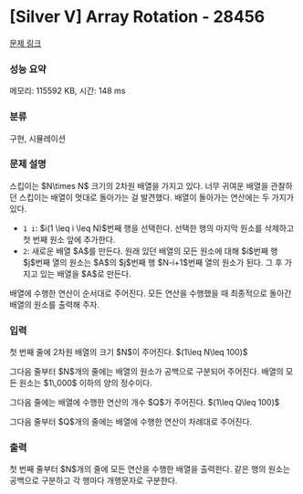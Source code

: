 # [Silver V] Array Rotation - 28456 

[문제 링크](https://www.acmicpc.net/problem/28456) 

### 성능 요약

메모리: 115592 KB, 시간: 148 ms

### 분류

구현, 시뮬레이션

### 문제 설명

<p>스킵이는 $N\times N$ 크기의 2차원 배열을 가지고 있다. 너무 귀여운 배열을 관찰하던 스킵이는 배열이 멋대로 돌아가는 걸 발견했다. 배열이 돌아가는 연산에는 두 가지가 있다.</p>

<ul>
	<li><code>1 i</code>: $i(1 \leq i \leq N)$번째 행을 선택한다. 선택한 행의 마지막 원소를 삭제하고 첫 번째 원소 앞에 추가한다.</li>
	<li><code>2</code>: 새로운 배열 $A$를 만든다. 원래 있던 배열의 모든 원소에 대해 $i$번째 행 $j$번째 열의 원소는 $A$의 $j$번째 행 $N-i+1$번째 열의 원소가 된다. 그 후 가지고 있는 배열을 $A$로 만든다.</li>
</ul>

<p>배열에 수행한 연산이 순서대로 주어진다. 모든 연산을 수행했을 때 최종적으로 돌아간 배열의 원소를 출력해 주자.</p>

### 입력 

 <p>첫 번째 줄에 2차원 배열의 크기 $N$이 주어진다. $(1\leq N\leq 100)$</p>

<p>그다음 줄부터 $N$개의 줄에는 배열의 원소가 공백으로 구분되어 주어진다. 배열의 모든 원소는 $1\,000$ 이하의 양의 정수이다.</p>

<p>그다음 줄에는 배열에 수행한 연산의 개수 $Q$가 주어진다. $(1\leq Q\leq 100)$</p>

<p>그다음 줄부터 $Q$개의 줄에는 배열에 수행한 연산이 차례대로 주어진다.</p>

### 출력 

 <p>첫 번째 줄부터 $N$개의 줄에 모든 연산을 수행한 배열을 출력한다. 같은 행의 원소는 공백으로 구분하고 각 행마다 개행문자로 구분한다.</p>

